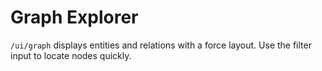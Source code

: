 # Graph Explorer

`/ui/graph` displays entities and relations with a force layout. Use the filter input to locate nodes quickly.
